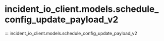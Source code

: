 # incident_io_client.models.schedule_config_update_payload_v2

::: incident_io_client.models.schedule_config_update_payload_v2
